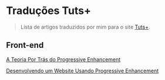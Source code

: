 # Traduções Tuts+
> Lista de artigos traduzidos por mim para o site [Tuts+](http://tutsplus.com/).
  
  
## Front-end
[A Teoria Por Trás do Progressive Enhancement](https://code.tutsplus.com/pt/articles/the-theory-behind-progressive-enhancement--cms-22235)

[Desenvolvendo um Website Usando Progressive Enhancement](http://code.tutsplus.com/pt/articles/building-a-website-with-progressive-enhancement--cms-22236)
